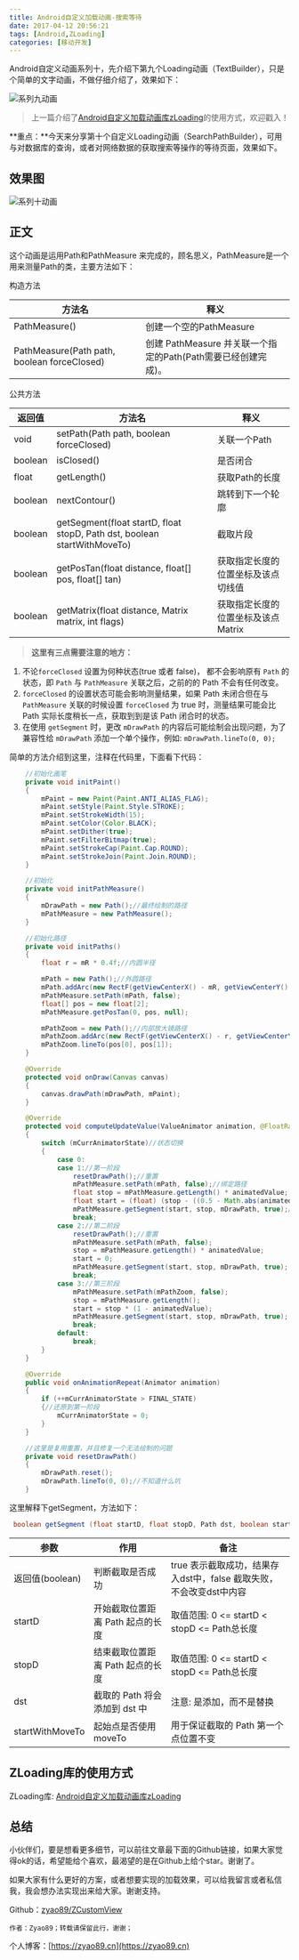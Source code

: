 ```yaml
---
title: Android自定义加载动画-搜索等待
date: 2017-04-12 20:56:21
tags: [Android,ZLoading]
categories: [移动开发]
---
```

Android自定义动画系列十，先介绍下第九个Loading动画（TextBuilder），只是个简单的文字动画，不做仔细介绍了，效果如下：

<!-- more -->

![系列九动画](./text_loading.gif)

> 上一篇介绍了[Android自定义加载动画库zLoading](https://zyao89.cn/2017/04/10/Android自定义加载动画库zLoading/)的使用方式，欢迎戳入！

**重点：**今天来分享第十个自定义Loading动画（SearchPathBuilder），可用与对数据库的查询，或者对网络数据的获取搜索等操作的等待页面，效果如下。

## 效果图

![系列十动画](./search_path.gif)

## 正文

这个动画是运用Path和PathMeasure 来完成的，顾名思义，PathMeasure是一个用来测量Path的类，主要方法如下：

构造方法

方法名|释义
---|---
PathMeasure()|创建一个空的PathMeasure
PathMeasure(Path path, boolean forceClosed)|创建 PathMeasure 并关联一个指定的Path(Path需要已经创建完成)。

公共方法

返回值|方法名|释义
---|---|---
void|setPath(Path path, boolean forceClosed)|关联一个Path
boolean|isClosed()|是否闭合
float|getLength()|获取Path的长度
boolean|nextContour()|跳转到下一个轮廓
boolean|getSegment(float startD, float stopD, Path dst, boolean startWithMoveTo)|截取片段
boolean|getPosTan(float distance, float[] pos, float[] tan)|获取指定长度的位置坐标及该点切线值
boolean|getMatrix(float distance, Matrix matrix, int flags)|获取指定长度的位置坐标及该点Matrix

> **这里有三点需要注意的地方：**

1. 不论`forceClosed` 设置为何种状态(true 或者 false)， 都不会影响原有 `Path` 的状态，即 `Path` 与 `PathMeasure` 关联之后，之前的的 Path 不会有任何改变。
2. `forceClosed` 的设置状态可能会影响测量结果，如果 Path 未闭合但在与 `PathMeasure` 关联的时候设置 `forceClosed` 为 true 时，测量结果可能会比 Path 实际长度稍长一点，获取到到是该 Path 闭合时的状态。
3. 在使用 `getSegment` 时，更改 `mDrawPath` 的内容后可能绘制会出现问题，为了兼容性给 `mDrawPath` 添加一个单个操作，例如:  `mDrawPath.lineTo(0, 0);`

简单的方法介绍到这里，注释在代码里，下面看下代码：

```java
    //初始化画笔
    private void initPaint()
    {
        mPaint = new Paint(Paint.ANTI_ALIAS_FLAG);
        mPaint.setStyle(Paint.Style.STROKE);
        mPaint.setStrokeWidth(15);
        mPaint.setColor(Color.BLACK);
        mPaint.setDither(true);
        mPaint.setFilterBitmap(true);
        mPaint.setStrokeCap(Paint.Cap.ROUND);
        mPaint.setStrokeJoin(Paint.Join.ROUND);
    }

    //初始化
    private void initPathMeasure()
    {
        mDrawPath = new Path();//最终绘制的路径
        mPathMeasure = new PathMeasure();
    }

    //初始化路径
    private void initPaths()
    {
        float r = mR * 0.4f;//内圆半径

        mPath = new Path();//外圆路径
        mPath.addArc(new RectF(getViewCenterX() - mR, getViewCenterY() - mR, getViewCenterX() + mR, getViewCenterY() + mR), 45, 359.9f);
        mPathMeasure.setPath(mPath, false);
        float[] pos = new float[2];
        mPathMeasure.getPosTan(0, pos, null);

        mPathZoom = new Path();//内部放大镜路径
        mPathZoom.addArc(new RectF(getViewCenterX() - r, getViewCenterY() - r, getViewCenterX() + r, getViewCenterY() + r), 45, 359.9f);
        mPathZoom.lineTo(pos[0], pos[1]);
    }

    @Override
    protected void onDraw(Canvas canvas)
    {
        canvas.drawPath(mDrawPath, mPaint);
    }

    @Override
    protected void computeUpdateValue(ValueAnimator animation, @FloatRange(from = 0.0, to = 1.0) float animatedValue)
    {
        switch (mCurrAnimatorState)//状态切换
        {
            case 0:
            case 1://第一阶段
                resetDrawPath();//重置
                mPathMeasure.setPath(mPath, false);//绑定路径
                float stop = mPathMeasure.getLength() * animatedValue;
                float start = (float) (stop - ((0.5 - Math.abs(animatedValue - 0.5)) * 200f));
                mPathMeasure.getSegment(start, stop, mDrawPath, true);//截取片段
                break;
            case 2://第二阶段
                resetDrawPath();//重置
                mPathMeasure.setPath(mPath, false);
                stop = mPathMeasure.getLength() * animatedValue;
                start = 0;
                mPathMeasure.getSegment(start, stop, mDrawPath, true);
                break;
            case 3://第三阶段
                mPathMeasure.setPath(mPathZoom, false);
                stop = mPathMeasure.getLength();
                start = stop * (1 - animatedValue);
                mPathMeasure.getSegment(start, stop, mDrawPath, true);
                break;
            default:
                break;
        }
    }

    @Override
    public void onAnimationRepeat(Animator animation)
    {
        if (++mCurrAnimatorState > FINAL_STATE)
        {//还原到第一阶段
            mCurrAnimatorState = 0;
        }
    }

    //这里是复用重置，并且修复一个无法绘制的问题
    private void resetDrawPath()
    {
        mDrawPath.reset();
        mDrawPath.lineTo(0, 0);//不知道什么坑
    }
```

这里解释下getSegment，方法如下：

```java
 boolean getSegment (float startD, float stopD, Path dst, boolean startWithMoveTo)
```

参数| 作用| 备注
---|---|---
返回值(boolean)| 判断截取是否成功| true 表示截取成功，结果存入dst中，false 截取失败，不会改变dst中内容
startD| 开始截取位置距离 Path 起点的长度| 取值范围: 0 <= startD < stopD <= Path总长度
stopD| 结束截取位置距离 Path 起点的长度| 取值范围: 0 <= startD < stopD <= Path总长度
dst| 截取的 Path 将会添加到 dst 中| 注意: 是添加，而不是替换
startWithMoveTo| 起始点是否使用 moveTo| 用于保证截取的 Path 第一个点位置不变

## ZLoading库的使用方式

ZLoading库: [Android自定义加载动画库zLoading](https://zyao89.cn/2017/04/10/Android自定义加载动画库zLoading/)

## 总结

小伙伴们，要是想看更多细节，可以前往文章最下面的Github链接，如果大家觉得ok的话，希望能给个喜欢，最渴望的是在Github上给个star。谢谢了。

如果大家有什么更好的方案，或者想要实现的加载效果，可以给我留言或者私信我，我会想办法实现出来给大家。谢谢支持。

Github：[zyao89/ZCustomView](https://github.com/zyao89/ZCustomView)

`作者：Zyao89；转载请保留此行，谢谢；`

个人博客：[https://zyao89.cn](https://zyao89.cn)
